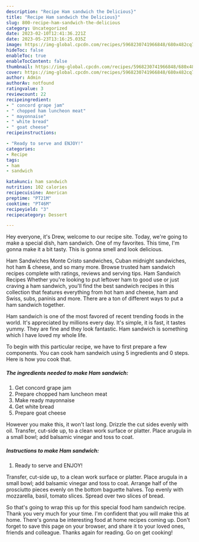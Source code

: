 ```yaml
---
description: "Recipe Ham sandwich the Delicious}"
title: "Recipe Ham sandwich the Delicious}"
slug: 800-recipe-ham-sandwich-the-delicious
category: Uncategorized
date: 2023-02-10T12:41:36.221Z
date: 2023-05-23T13:16:25.035Z
image: https://img-global.cpcdn.com/recipes/5968230741966848/680x482cq70/ham-sandwich-recipe-main-photo.jpg
hideToc: false
enableToc: true
enableTocContent: false
thumbnail: https://img-global.cpcdn.com/recipes/5968230741966848/680x482cq70/ham-sandwich-recipe-main-photo.jpg
cover: https://img-global.cpcdn.com/recipes/5968230741966848/680x482cq70/ham-sandwich-recipe-main-photo.jpg
author: Admin
authorAv: notfound
ratingvalue: 3
reviewcount: 22
recipeingredient:
- " concord grape jam"
- " chopped ham luncheon meat"
- " mayonnaise"
- " white bread"
- " goat cheese"
recipeinstructions:

- "Ready to serve and ENJOY!"
categories:
- Recipe
tags:
- ham
- sandwich

katakunci: ham sandwich 
nutrition: 102 calories
recipecuisine: American
preptime: "PT21M"
cooktime: "PT46M"
recipeyield: "3"
recipecategory: Dessert

---
```



Hey everyone, it's Drew, welcome to our recipe site. Today, we're going to make a special dish, ham sandwich. One of my favorites. This time, I'm gonna make it a bit tasty. This is gonna smell and look delicious.

Ham Sandwiches Monte Cristo sandwiches, Cuban midnight sandwiches, hot ham &amp; cheese, and so many more. Browse trusted ham sandwich recipes complete with ratings, reviews and serving tips. Ham Sandwich Recipes Whether you&#39;re looking to put leftover ham to good use or just craving a ham sandwich, you&#39;ll find the best sandwich recipes in this collection that features everything from hot ham and cheese, ham and Swiss, subs, paninis and more. There are a ton of different ways to put a ham sandwich together.

Ham sandwich is one of the most favored of recent trending foods in the world. It's appreciated by millions every day. It's simple, it is fast, it tastes yummy. They are fine and they look fantastic. Ham sandwich is something which I have loved my whole life.


To begin with this particular recipe, we have to first prepare a few components. You can cook ham sandwich using 5 ingredients and 0 steps. Here is how you cook that.

<!--inarticleads1-->

##### The ingredients needed to make Ham sandwich:

1. Get  concord grape jam
1. Prepare  chopped ham luncheon meat
1. Make ready  mayonnaise
1. Get  white bread
1. Prepare  goat cheese


However you make this, it won&#39;t last long. Drizzle the cut sides evenly with oil. Transfer, cut-side up, to a clean work surface or platter. Place arugula in a small bowl; add balsamic vinegar and toss to coat. 

<!--inarticleads2-->

##### Instructions to make Ham sandwich:


1. Ready to serve and ENJOY!

Transfer, cut-side up, to a clean work surface or platter. Place arugula in a small bowl; add balsamic vinegar and toss to coat. Arrange half of the prosciutto pieces evenly on the bottom baguette halves. Top evenly with mozzarella, basil, tomato slices. Spread over two slices of bread. 

So that's going to wrap this up for this special food ham sandwich recipe. Thank you very much for your time. I'm confident that you will make this at home. There's gonna be interesting food at home recipes coming up. Don't forget to save this page on your browser, and share it to your loved ones, friends and colleague. Thanks again for reading. Go on get cooking!
